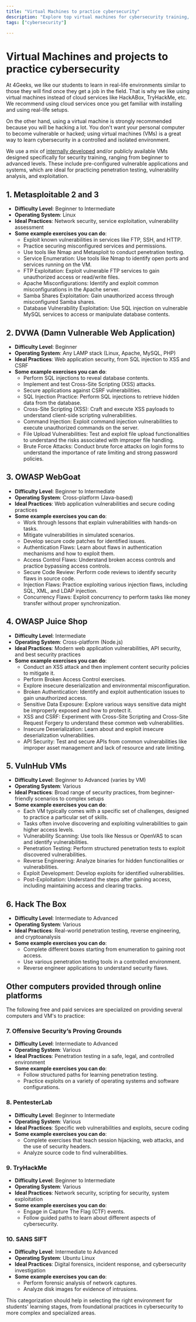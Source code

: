 ```yaml
---
title: "Virtual Machines to practice cybersecurity"
description: "Explore top virtual machines for cybersecurity training, including Metasploitable, DVWA, and OWASP WebGoat. Master skills like SQL injection, XSS, and network security through hands-on labs. Ideal for beginners to advanced learners. Enhance your cybersecurity expertise effectively."
tags: ["cybersecurity"]

---
```


# Virtual Machines and projects to practice cybersecurity

At 4Geeks, we like our students to learn in real-life environments similar to those they will find once they get a job in the field. That is why we like using virtual machines instead of cloud services like HackABox, TryHackMe, etc. We recommend using cloud services once you get familiar with installing and using real-life setups.

On the other hand, using a virtual machine is strongly recommended because you will be hacking a lot. You don't want your personal computer to become vulnerable or hacked; using virtual machines (VMs) is a great way to learn cybersecurity in a controlled and isolated environment. 

We use a mix of [internally developed](https://4geeks.com/docs/start/cybersecurity-virtual-machines) and/or publicly available VMs designed specifically for security training, ranging from beginner to advanced levels. These include pre-configured vulnerable applications and systems, which are ideal for practicing penetration testing, vulnerability analysis, and exploitation.

## 1. Metasploitable 2 and 3

- **Difficulty Level**: Beginner to Intermediate
- **Operating System**: Linux
- **Ideal Practices**: Network security, service exploitation, vulnerability assessment
- **Some example exercises you can do**:
  - Exploit known vulnerabilities in services like FTP, SSH, and HTTP.
  - Practice securing misconfigured services and permissions.
  - Use tools like Nmap and Metasploit to conduct penetration testing.
  - Service Enumeration: Use tools like Nmap to identify open ports and services running on the VM.
  - FTP Exploitation: Exploit vulnerable FTP services to gain unauthorized access or read/write files.
  - Apache Misconfigurations: Identify and exploit common misconfigurations in the Apache server.
  - Samba Shares Exploitation: Gain unauthorized access through misconfigured Samba shares.
  - Database Vulnerability Exploitation: Use SQL injection on vulnerable MySQL services to access or manipulate database contents.

## 2. DVWA (Damn Vulnerable Web Application)

- **Difficulty Level**: Beginner
- **Operating System**: Any LAMP stack (Linux, Apache, MySQL, PHP)
- **Ideal Practices**: Web application security, from SQL injection to XSS and CSRF
- **Some example exercises you can do**:
  - Perform SQL injections to reveal database contents.
  - Implement and test Cross-Site Scripting (XSS) attacks.
  - Secure applications against CSRF vulnerabilities.
  - SQL Injection Practice: Perform SQL injections to retrieve hidden data from the database.
  - Cross-Site Scripting (XSS): Craft and execute XSS payloads to understand client-side scripting vulnerabilities.
  - Command Injection: Exploit command injection vulnerabilities to execute unauthorized commands on the server.
  - File Upload Vulnerabilities: Test and exploit file upload functionalities to understand the risks associated with improper file handling.
  - Brute Force Attacks: Conduct brute force attacks on login forms to understand the importance of rate limiting and strong password policies.

## 3. OWASP WebGoat

- **Difficulty Level**: Beginner to Intermediate
- **Operating System**: Cross-platform (Java-based)
- **Ideal Practices**: Web application vulnerabilities and secure coding practices
- **Some example exercises you can do**:
  - Work through lessons that explain vulnerabilities with hands-on tasks.
  - Mitigate vulnerabilities in simulated scenarios.
  - Develop secure code patches for identified issues.
  - Authentication Flaws: Learn about flaws in authentication mechanisms and how to exploit them.
  - Access Control Flaws: Understand broken access controls and practice bypassing access controls.
  - Secure Code Review: Perform code reviews to identify security flaws in source code.
  - Injection Flaws: Practice exploiting various injection flaws, including SQL, XML, and LDAP injection.
  - Concurrency Flaws: Exploit concurrency to perform tasks like money transfer without proper synchronization.

## 4. OWASP Juice Shop

- **Difficulty Level**: Intermediate
- **Operating System**: Cross-platform (Node.js)
- **Ideal Practices**: Modern web application vulnerabilities, API security, and best security practices
- **Some example exercises you can do**:
  - Conduct an XSS attack and then implement content security policies to mitigate it.
  - Perform Broken Access Control exercises.
  - Explore insecure deserialization and environmental misconfiguration.
  - Broken Authentication: Identify and exploit authentication issues to gain unauthorized access.
  - Sensitive Data Exposure: Explore various ways sensitive data might be improperly exposed and how to protect it.
  - XSS and CSRF: Experiment with Cross-Site Scripting and Cross-Site Request Forgery to understand these common web vulnerabilities.
  - Insecure Deserialization: Learn about and exploit insecure deserialization vulnerabilities.
  - API Security: Test and secure APIs from common vulnerabilities like improper asset management and lack of resource and rate limiting.

## 5. VulnHub VMs

- **Difficulty Level**: Beginner to Advanced (varies by VM)
- **Operating System**: Various
- **Ideal Practices**: Broad range of security practices, from beginner-friendly scenarios to complex setups
- **Some example exercises you can do**:
  - Each VM typically comes with a specific set of challenges, designed to practice a particular set of skills.
  - Tasks often involve discovering and exploiting vulnerabilities to gain higher access levels.
  - Vulnerability Scanning: Use tools like Nessus or OpenVAS to scan and identify vulnerabilities.
  - Penetration Testing: Perform structured penetration tests to exploit discovered vulnerabilities.
  - Reverse Engineering: Analyze binaries for hidden functionalities or vulnerabilities.
  - Exploit Development: Develop exploits for identified vulnerabilities.
  - Post-Exploitation: Understand the steps after gaining access, including maintaining access and clearing tracks.

## 6. Hack The Box

- **Difficulty Level**: Intermediate to Advanced
- **Operating System**: Various
- **Ideal Practices**: Real-world penetration testing, reverse engineering, and cryptoanalysis
- **Some example exercises you can do**:
  - Complete different boxes starting from enumeration to gaining root access.
  - Use various penetration testing tools in a controlled environment.
  - Reverse engineer applications to understand security flaws.

## Other computers provided through online platforms

The following free and paid services are specialized on providing several computers and VM's to practice:

### 7. Offensive Security’s Proving Grounds

- **Difficulty Level**: Intermediate to Advanced
- **Operating System**: Various
- **Ideal Practices**: Penetration testing in a safe, legal, and controlled environment
- **Some example exercises you can do**:
  - Follow structured paths for learning penetration testing.
  - Practice exploits on a variety of operating systems and software configurations.

### 8. PentesterLab

- **Difficulty Level**: Beginner to Intermediate
- **Operating System**: Various
- **Ideal Practices**: Specific web vulnerabilities and exploits, secure coding
- **Some example exercises you can do**:
  - Complete exercises that teach session hijacking, web attacks, and the use of security headers.
  - Analyze source code to find vulnerabilities.

### 9. TryHackMe

- **Difficulty Level**: Beginner to Intermediate
- **Operating System**: Various
- **Ideal Practices**: Network security, scripting for security, system exploitation
- **Some example exercises you can do**:
  - Engage in Capture The Flag (CTF) events.
  - Follow guided paths to learn about different aspects of cybersecurity.

### 10. SANS SIFT

- **Difficulty Level**: Intermediate to Advanced
- **Operating System**: Ubuntu Linux
- **Ideal Practices**: Digital forensics, incident response, and cybersecurity investigation
- **Some example exercises you can do**:
  - Perform forensic analysis of network captures.
  - Analyze disk images for evidence of intrusions.

This categorization should help in selecting the right environment for students' learning stages, from foundational practices in cybersecurity to more complex and specialized areas.
